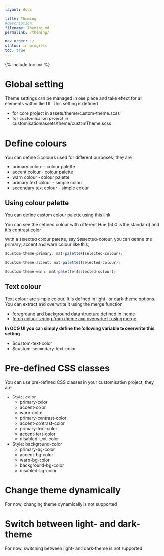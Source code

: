 ```yaml
---
layout: docs

title: Theming
#description:
filename: Theming.md
permalink: /theming/

nav_order: 12
status: in progress
toc: true
---
```


{% include toc.md %}


# Global setting

Theme settings can be managed in one place and take effect for all elements within the UI.
This setting is defined
 - for core project in assets/theme/custom-theme.scss
 - for customisation project in customisation/assets/theme/customTheme.scss

# Define colours

You can define 5 colours used for different purposes, they are
 - primary colour - colour palette
 - accent colour - colour palette
 - warn colour - colour palette 
 - primary text colour - simple colour
 - secondary text colour - simple colour

## Using colour palette

You can define custom colour palette using [this link](http://mcg.mbitson.com)

You can see the defined colour with different Hue (500 is the standard) and it's contrast color

With a selected colour palette, say $selected-colour, you can define the primary, accent and warn colour like this,
```js
$custom-theme-primary: mat-palette($selected-colour);
```
```js
$custom-theme-accent: mat-palette($selected-colour);
```
```js
$custom-theme-warn: mat-palette($selected-colour);
```

## Text colour

Text colour are simple colour. It is defined in light- or dark-theme options. You can extract and overwrite it using the merge function
 - [foreground and background data structure defined in theme](https://stackoverflow.com/questions/45382529/angular-2-material-foreground)
 - [fetch colour setting from theme and overwrite it using merge](https://stackoverflow.com/questions/43919927/angular-material2-theming-how-to-set-app-background)

**In OCG UI you can simply define the following variable to overwrite this setting**
 - $custom-text-color
 - $custom-secondary-text-color

# Pre-defined CSS classes

You can use pre-defined CSS classes in your customisation project, they are
 - Style: color
   - primary-color
   - accent-color
   - warn-color
   - primary-contrast-color
   - accent-contrast-color
   - primary-text-color
   - accent-text-color
   - disabled-text-color
 - Style: background-color
   - primary-bg-color
   - accent-bg-color
   - warn-bg-color
   - background-bg-color
   - disabled-bg-color

# Change theme dynamically

For now, changing theme dynamically is not supported

# Switch between light- and dark-theme

For now, switching between light- and dark-theme is not supported
